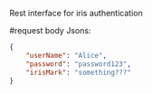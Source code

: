 Rest interface for iris authentication

#request body Jsons:
```json
{
	"userName": "Alice",
	"password": "password123",
    "irisMark": "something???"
}
```